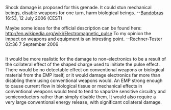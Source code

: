 Shock damage is proposed for this grenade. It could stun mechanical
beings, disable weapons for one turn, harm biological beings.
--[Bandobras](User:Bandobras "wikilink") 16:53, 12 July 2006 (CEST)

Maybe some ideas for the official description can be found here:
<http://en.wikipedia.org/wiki/Electromagnetic_pulse> To my opinion the
impact on weapons and equipment is an intresting point. --Rechner-Tester
02:36 7 September 2006

##

It would be more realistic for the damage to non-electronics to be a
result of the collateral effect of the shaped charge used to initiate
the pulse effect. There would be no detectable effect on conventional
weapons or biological material from the EMP itself, or it would damage
electronics far more than disabling them using conventional weapons
would. An EMP strong enough to cause current flow in biological tissue
or mechanical effects in conventional weapons would tend to tend to
vaporize sensitive circuitry and semiconductors rather than simply
disable them. It would also require a very large conventional energy
release, with significant collateral damage.